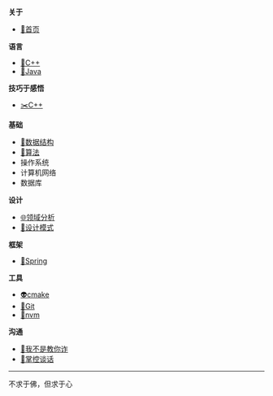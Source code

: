 **关于**
- [🦍首页](README.md)

**语言**
- [🚀C++](doc/c++.md)
- [👻Java](doc/java.md)

**技巧于感悟**
- [✂️C++](doc/c++的技巧和感悟.md)

**基础**
- [🧱数据结构](doc/数据结构.md)
- [🤞算法](doc/算法.md)
- 操作系统
- 计算机网络
- 数据库

**设计**
- [🌐领域分析](doc/领域分析.md)
- [🤖设计模式](doc/设计模式.md)

**框架**
- [🥂Spring](doc/spring.md)

**工具**
- [👽cmake](doc/cmake.md)
- [💌Git](doc/git.md)
- [👝nvm](doc/nvm.md)

**沟通**
- [📖我不是教你诈](doc/readbook/我不是教你诈.md)
- [📔掌控谈话](doc/readbook/掌控谈话.md)

----

不求于佛，但求于心

